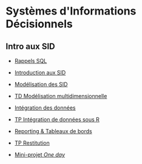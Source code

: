 # Systèmes d'Informations Décisionnels

<!--

-->

## Intro aux SID

- [Rappels SQL](tp1)
- [Introduction aux SID](https://docs.google.com/presentation/d/e/2PACX-1vR829kNlv-n9c9yq_VGKzxa5t8RFDL_3JODxOaMjjOn_Tz5oCHRFV1wgTzLd1FH8CQeD-37fdMmXlBv/pub?start=false&loop=false&delayms=3000)

- [Modélisation des SID](https://docs.google.com/presentation/d/e/2PACX-1vQ17imaWyGW2ala_e-F6maebia-i2LFRIiRnaGBp5zFUKSiU2qCL9UHhbd1yAcfVc0Dx4otDRWjUrm2/pub?start=false&loop=false&delayms=3000)
- [TD Modélisation multidimensionnelle](td1)

- [Intégration des données](https://docs.google.com/presentation/d/e/2PACX-1vSvjB8XvSb5UaHnQKjZO5fHsAYCiaPC6BTgRoSjSvR6MzFiXMNBRsiXSJAaO2HeVZOyPTa65eoHyMrg/pub?start=false&loop=false&delayms=3000)
- [TP Intégration de données sous R](tp2)

- [Reporting & Tableaux de bords](https://docs.google.com/presentation/d/e/2PACX-1vTXlTT6OTubUDFxqIs-p6cQwfSjDfSekw5mfkeudQilQu7-RC4j4snZe1vUj2Rb1VY3kLztnyKHpTsY/pub?start=false&loop=false&delayms=3000)
- [TP Restitution](tp3)

- [Mini-projet *One day*](mini-projet)